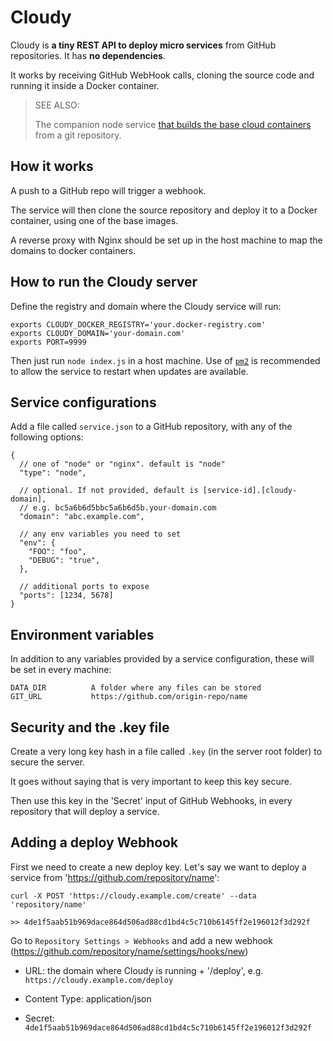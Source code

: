 # Cloudy

Cloudy is **a tiny REST API to deploy micro services** from GitHub repositories. It has **no dependencies**.

It works by receiving GitHub WebHook calls, cloning the source code and running it inside a Docker container.

> SEE ALSO:
>
> The companion node service [that builds the base cloud containers](https://github.com/homebots/cloudy-images) from a git repository.

## How it works

A push to a GitHub repo will trigger a webhook.

The service will then clone the source repository and deploy it to a Docker container, using one of the base images.

<!-- The server with run `registry.domain.com/v2/docker-image-name` with the exposed ports and environment variables. -->

A reverse proxy with Nginx should be set up in the host machine to map the domains to docker containers.

## How to run the Cloudy server

Define the registry and domain where the Cloudy service will run:

```
exports CLOUDY_DOCKER_REGISTRY='your.docker-registry.com'
exports CLOUDY_DOMAIN='your-domain.com'
exports PORT=9999
```

Then just run `node index.js` in a host machine. Use of [`pm2`](https://www.npmjs.com/package/pm2) is recommended to allow the service to restart when updates are available.

## Service configurations

Add a file called `service.json` to a GitHub repository, with any of the following options:

```
{
  // one of "node" or "nginx". default is "node"
  "type": "node",

  // optional. If not provided, default is [service-id].[cloudy-domain],
  // e.g. bc5a6b6d5bbc5a6b6d5b.your-domain.com
  "domain": "abc.example.com",

  // any env variables you need to set
  "env": {
    "FOO": "foo",
    "DEBUG": "true",
  },

  // additional ports to expose
  "ports": [1234, 5678]
}
```

## Environment variables

In addition to any variables provided by a service configuration, these will be set in every machine:

```
DATA_DIR          A folder where any files can be stored
GIT_URL           https://github.com/origin-repo/name
```

## Security and the .key file

Create a very long key hash in a file called `.key` (in the server root folder) to secure the server.

It goes without saying that is very important to keep this key secure.

Then use this key in the 'Secret' input of GitHub Webhooks, in every repository that will deploy a service.

## Adding a deploy Webhook

First we need to create a new deploy key.
Let's say we want to deploy a service from 'https://github.com/repository/name':

```
curl -X POST 'https://cloudy.example.com/create' --data 'repository/name'

>> 4de1f5aab51b969dace864d506ad88cd1bd4c5c710b6145ff2e196012f3d292f
```

Go to `Repository Settings > Webhooks` and add a new webhook (https://github.com/repository/name/settings/hooks/new)

- URL: the domain where Cloudy is running + '/deploy', e.g. `https://cloudy.example.com/deploy`

- Content Type: application/json

- Secret: `4de1f5aab51b969dace864d506ad88cd1bd4c5c710b6145ff2e196012f3d292f`
